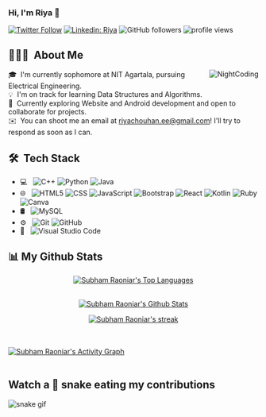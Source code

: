 ### Hi, I'm Riya 👋


[![Twitter Follow](https://img.shields.io/twitter/follow/riya_chouhan7?label=Follow)](https://twitter.com/intent/follow?screen_name=riya_chouhan7)
[![Linkedin: Riya](https://img.shields.io/badge/-KR-blue?style=flat-square&logo=Linkedin&logoColor=white&link=https://www.linkedin.com/in/kumari-riya-110073201)](https://www.linkedin.com/in/kumari-riya-110073201)
![GitHub followers](https://img.shields.io/github/followers/riyachouhan7?label=Follow&style=social)
<img alt = "profile views" src="https://komarev.com/ghpvc/?username=riyachouhan7&color=brightgreen">


## 👨🏻‍💻 &nbsp;About Me 


<img alt="NightCoding" src="https://c.tenor.com/AlUkiGkR2j8AAAAM/new-game-ahagon-umiko-programming.gif" align="right"/>


🎓 &nbsp;I'm currently sophomore at NIT Agartala, pursuing Electrical Engineering.\
💡 &nbsp;I'm on track for learning Data Structures and Algorithms.\
🌱 &nbsp;Currently exploring Website and Android development and open to collaborate for projects.\
✉️ &nbsp;You can shoot me an email at riyachouhan.ee@gmail.com! I'll try to respond as soon as I can.


## 🛠 &nbsp;Tech Stack

- 💻 &nbsp;
  ![C++](https://img.shields.io/badge/-C++-333333?style=flat&logo=C%2B%2B&logoColor=00599C)
  ![Python](https://img.shields.io/badge/-Python-333333?style=flat&logo=python)
  ![Java](https://img.shields.io/badge/-Java-333333?style=flat&logo=Java&logoColor=007396)
- 🌐 &nbsp;
  ![HTML5](https://img.shields.io/badge/-HTML5-333333?style=flat&logo=HTML5)
  ![CSS](https://img.shields.io/badge/-CSS-333333?style=flat&logo=CSS3&logoColor=1572B6)
  ![JavaScript](https://img.shields.io/badge/-JavaScript-333333?style=flat&logo=javascript)
  ![Bootstrap](https://img.shields.io/badge/-Bootstrap-333333?style=flat&logo=bootstrap&logoColor=563D7C)
  ![React](https://img.shields.io/badge/-React-333333?style=flat&logo=react)
  ![Kotlin](https://img.shields.io/badge/-Kotlin-333333?style=flat&logo=kotlin)
  ![Ruby](https://img.shields.io/badge/-Ruby-333333?style=flat&logo=ruby)
  ![Canva](https://img.shields.io/badge/-Canva-333333?style=flat&logo=canva)
- 🛢 &nbsp;
  ![MySQL](https://img.shields.io/badge/-MySQL-333333?style=flat&logo=mysql)
- ⚙️ &nbsp;
  ![Git](https://img.shields.io/badge/-Git-333333?style=flat&logo=git)
  ![GitHub](https://img.shields.io/badge/-GitHub-333333?style=flat&logo=github)
- 🔧 &nbsp;
  ![Visual Studio Code](https://img.shields.io/badge/-Visual%20Studio%20Code-333333?style=flat&logo=visual-studio-code&logoColor=007ACC)


## 📊 My Github Stats 

<p align="center">
  <a href="https://github.com/riyachouhan7/github-readme-stats"><img alt="Subham Raoniar's Top Languages" src="https://github-readme-stats.vercel.app/api/top-langs/?username=riyachouhan7&langs_count=8&count_private=true&layout=compact&theme=react&hide_border=true&bg_color=0D1117" /></a>
  <br/>
    </p>


<p align="center">
  <br/>
    <a href="https://github.com/riyachouhan7/github-readme-stats"><img alt="Subham Raoniar's Github Stats" src="https://github-readme-stats.vercel.app/api?username=riyachouhan7&show_icons=true&count_private=true&theme=react&hide_border=true&bg_color=0D1117" /></a>
  </p> 


<p align="center">
    <a href="https://github.com/riyachouhan7/github-readme-streak-stats">
        <img title="🔥 Get streak stats for your profile at git.io/streak-stats" alt="Subham Raoniar's streak" src="https://github-readme-streak-stats.herokuapp.com/?user=riyachouhan7&theme=black-ice&hide_border=true&stroke=0000&background=060A0CD0"/>
    </a>
</p> 


<br/>
<br/>
<a href="https://github.com/riyachouhan7/github-readme-activity-graph"><img alt="Subham Raoniar's Activity Graph" src="https://activity-graph.herokuapp.com/graph?username=riyachouhan7&bg_color=0D1117&color=5BCDEC&line=5BCDEC&point=FFFFFF&hide_border=true" /></a>
<br/>
<br/>


## Watch a 🐍 snake eating my contributions

![snake gif](https://github.com/riyachouhan7/riyachouhan7/blob/output/github-contribution-grid-snake.gif)


